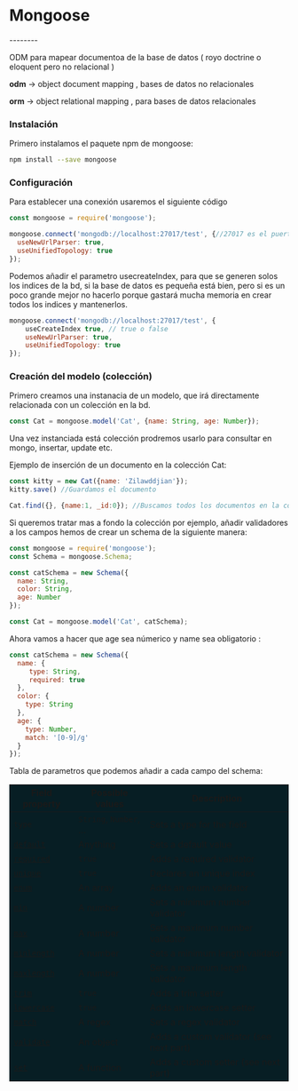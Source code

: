 <h1>Mongoose</h1>
--------

ODM para mapear documentoa de la base de datos ( royo doctrine o eloquent pero no relacional )

**odm** -> object document mapping , bases de datos no relacionales

**orm** -> object relational mapping , para bases de datos relacionales



<h3>Instalación</h3>
Primero instalamos el paquete npm de mongoose:

```bash
npm install --save mongoose
```



<h3>Configuración</h3>
Para establecer una conexión usaremos el siguiente código

```javascript
const mongoose = require('mongoose');

mongoose.connect('mongodb://localhost:27017/test', {//27017 es el puerto por defecto de mongo
  useNewUrlParser: true, 
  useUnifiedTopology: true
});
```

Podemos añadir el parametro usecreateIndex, para que se generen solos los indices de la bd, si la base de datos es pequeña está bien, pero si es un poco grande mejor no hacerlo porque gastará mucha memoria en crear todos los indices y mantenerlos.

```javascript
mongoose.connect('mongodb://localhost:27017/test', {
    useCreateIndex true, // true o false
    useNewUrlParser: true, 
  	useUnifiedTopology: true
});
```



<h3>Creación del modelo (colección)</h3>
Primero creamos una instanacia de un modelo, que irá directamente relacionada con un colección en la bd.

```javascript
const Cat = mongoose.model('Cat', {name: String, age: Number});
```

Una vez instanciada está colección prodremos usarlo para consultar en mongo, insertar, update etc.

Ejemplo de inserción de un documento en la colección Cat:

```javascript
const kitty = new Cat({name: 'Zilawddjian'});
kitty.save() //Guardamos el documento

Cat.find({}, {name:1, _id:0}); //Buscamos todos los documentos en la colección Cat
```

Si queremos tratar mas a fondo la colección por ejemplo, añadir validadores a los campos hemos de crear un schema de la siguiente manera:

```javascript
const mongoose = require('mongoose');
const Schema = mongoose.Schema;

const catSchema = new Schema({
  name: String,
  color: String,
  age: Number
});

const Cat = mongoose.model('Cat', catSchema);
```

Ahora vamos a hacer que age sea númerico y name sea obligatorio :

```javascript
const catSchema = new Schema({
  name: {
     type: String,
     required: true
  },
  color: {
    type: String
  },
  age: {
    type: Number,
    match: '[0-9]/g'
  }
});
```

Tabla de parametros que podemos añadir a cada campo del schema:

<table style="background:#071e24">
<thead>
<tr><th>Field property</th><th>Possible values</th><th>Description</th></tr>
</thead>
<tbody>
<tr>
<td><code>type</code></td>
<td><code>String</code>, <code>Number</code>, …</td>
<td>Sets a type for the field</td>
</tr>
<tr>
<td><a href="https://mongoosejs.com/docs/api.html#schematype_SchemaType-default"><code>default</code></a></td>
<td>Anything</td>
<td>Sets a default value</td>
</tr>
<tr>
<td><a href="https://mongoosejs.com/docs/api.html#schematype_SchemaType-required"><code>required</code></a></td>
<td><code>true</code></td>
<td>Adds a required validator</td>
</tr>
<tr>
<td><a href="https://mongoosejs.com/docs/api.html#schematype_SchemaType-unique"><code>unique</code></a></td>
<td><code>true</code></td>
<td>Declares an unique index</td>
</tr>
<tr>
<td><a href="https://mongoosejs.com/docs/api.html#schematype_SchemaType-enum"><code>enum</code></a></td>
<td>An array</td>
<td>Adds an enum validator</td>
</tr>
<tr>
<td><a href="https://mongoosejs.com/docs/api.html#schematype_SchemaType-min"><code>min</code></a></td>
<td>A number</td>
<td>Sets a minimum number validator</td>
</tr>
<tr>
<td><a href="https://mongoosejs.com/docs/api.html#schematype_SchemaType-max"><code>max</code></a></td>
<td>A number</td>
<td>Sets a maximum number validator</td>
</tr>
<tr>
<td><a href="https://mongoosejs.com/docs/api.html#schematype_SchemaType-minlength"><code>minlength</code></a></td>
<td>A number</td>
<td>Sets a minimum length validator</td>
</tr>
<tr>
<td><a href="https://mongoosejs.com/docs/api.html#schematype_SchemaType-maxlength"><code>maxlength</code></a></td>
<td>A number</td>
<td>Sets a maximum length validator</td>
</tr>
<tr>
<td><a href="https://mongoosejs.com/docs/api.html#schematype_SchemaType-trim"><code>trim</code></a></td>
<td><code>true</code></td>
<td>Adds a trim setter</td>
</tr>
<tr>
<td><a href="https://mongoosejs.com/docs/api.html#schematype_SchemaType-lowercase"><code>lowercase</code></a></td>
<td><code>true</code></td>
<td>Adds an lowercase setter</td>
</tr>
<tr>
<td><a href="https://mongoosejs.com/docs/api.html#schematype_SchemaType-match"><code>match</code></a></td>
<td>A regex</td>
<td>Sets a regex validator</td>
</tr>
<tr>
<td><a href="https://mongoosejs.com/docs/api.html#schematype_SchemaType-validate"><code>validate</code></a></td>
<td>An object</td>
<td>Adds a custom validator (see next part)</td>
</tr>
<tr>
<td><a href="https://mongoosejs.com/docs/api.html#schematype_SchemaType-validate"><code>set</code></a></td>
<td>A function</td>
<td>Adds a custom setter (see next part)</td>
</tr>
</tbody>
</table>

